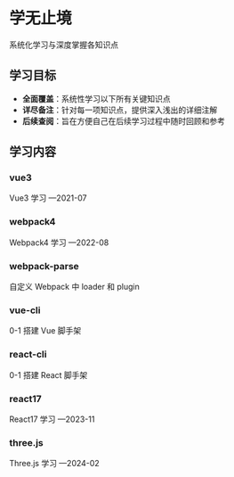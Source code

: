 # 学无止境

系统化学习与深度掌握各知识点

## 学习目标

- **全面覆盖**：系统性学习以下所有关键知识点
- **详尽备注**：针对每一项知识点，提供深入浅出的详细注解
- **后续查阅**：旨在方便自己在后续学习过程中随时回顾和参考

## 学习内容

### vue3

Vue3 学习 —2021-07

### webpack4

Webpack4 学习 —2022-08

### webpack-parse

自定义 Webpack 中 loader 和 plugin

### vue-cli

0-1 搭建 Vue 脚手架

### react-cli

0-1 搭建 React 脚手架

### react17

React17 学习 —2023-11

### three.js

Three.js 学习 —2024-02
